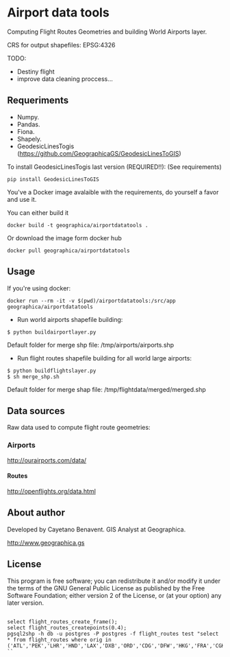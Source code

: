 # Airport data tools
Computing Flight Routes Geometries and building World Airports layer.

CRS for output shapefiles: EPSG:4326

TODO:
- Destiny flight
- improve data cleaning proccess...

## Requeriments
- Numpy.
- Pandas.
- Fiona.
- Shapely.
- GeodesicLinesTogis (https://github.com/GeographicaGS/GeodesicLinesToGIS)

To install GeodesicLinesTogis last version (REQUIRED!!):
(See requirements)
```
pip install GeodesicLinesToGIS
```

You've a Docker image avalaible with the requirements, do yourself a favor and use it.

You can either build it
```
docker build -t geographica/airportdatatools .
```
Or download the image form docker hub
```
docker pull geographica/airportdatatools
```

## Usage
If you're using docker:
```
docker run --rm -it -v $(pwd)/airportdatatools:/src/app geographica/airportdatatools
```

- Run world airports shapefile building:
```
$ python buildairportlayer.py
```
Default folder for merge shp file: /tmp/airports/airports.shp

- Run flight routes shapefile building for all world large airports:
```
$ python buildflightslayer.py
$ sh merge_shp.sh
```
Default folder for merge shap file: /tmp/flightdata/merged/merged.shp

## Data sources
Raw data used to compute flight route geometries:

### Airports
http://ourairports.com/data/

#### Routes
http://openflights.org/data.html


## About author
Developed by Cayetano Benavent.
GIS Analyst at Geographica.

http://www.geographica.gs

## License
This program is free software; you can redistribute it and/or modify
it under the terms of the GNU General Public License as published by
the Free Software Foundation; either version 2 of the License, or
(at your option) any later version.


##
```
select flight_routes_create_frame();
select flight_routes_createpoints(0.4);
pgsql2shp -h db -u postgres -P postgres -f flight_routes test "select * from flight_routes where orig in ('ATL','PEK','LHR','HND','LAX','DXB','ORD','CDG','DFW','HKG','FRA','CGK','IST','AMS','CAN','SIN','JFK','DEN','PVG','KUL','SFO','BKK','ICN','CLT','LAS','PHX','MAD','IAH','MIA','GRU','DEL','MUC','SYD','YYZ','FCO','LGW','SHA','CTU','BCN','SEA','SZX','TPE','MCO','EWR','NRT','MSP','BOM','MEX','MNL','DME')"
``


